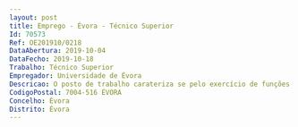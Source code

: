 ```yaml
--- 
layout: post
title: Emprego - Évora - Técnico Superior
Id: 70573
Ref: OE201910/0218
DataAbertura: 2019-10-04
DataFecho: 2019-10-18
Trabalho: Técnico Superior
Empregador: Universidade de Évora
Descricao: O posto de trabalho carateriza se pelo exercício de funções na carreira geral de técnico superior, tal como descrito no anexo a que se refere o n.º 2 do artigo 88.º da Lei nº 35 2004, de 20 de junho nomeadamente gestão administrativa e financeira de projetos de investigação de diferentes tipologias de financiamento (FCT, Compete 2020, Alentejo 2020, H2020, ERASMUS+, ente outros)  apoio administrativo e logístico a equipas de investigação  gestão administrativa e financeira de prestações de serviços à comunidade. Principais tarefas  a) Gestão financeira de contratos de prestação de serviços, projetos e unidades de I&D e das unidades orgânicas  elaboração de relatórios financeiros exigidos pelas entidades financiadoras  b) Elaboração de informações de apoio à decisão superior  c) Colaboração com a Divisão Financeira na tramitação dos processos de aquisição financiados por verbas provenientes de contratos de prestação de serviços, projetos e unidades no que lhe for solicitado para efeitos de fecho de contas e preparação de orçamento.
CodigoPostal: 7004-516 ÉVORA
Concelho: Évora
Distrito: Évora
--- 
```

